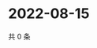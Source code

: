 # 2022-08-15

共 0 条

<!-- BEGIN WEIBO -->
<!-- 最后更新时间 Mon Aug 15 2022 21:39:41 GMT+0800 (China Standard Time) -->

<!-- END WEIBO -->
